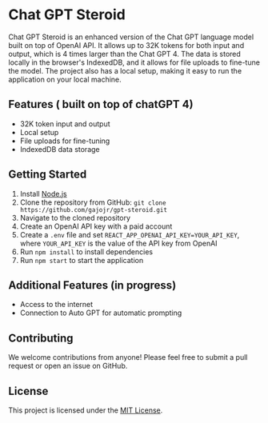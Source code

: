 # Chat GPT Steroid

Chat GPT Steroid is an enhanced version of the Chat GPT language model built on top of OpenAI API. It allows up to 32K tokens for both input and output, which is 4 times larger than the Chat GPT 4. The data is stored locally in the browser's IndexedDB, and it allows for file uploads to fine-tune the model. The project also has a local setup, making it easy to run the application on your local machine.

## Features ( built on top of chatGPT 4)

- 32K token input and output
- Local setup
- File uploads for fine-tuning
- IndexedDB data storage

## Getting Started

1.  Install [Node.js](https://nodejs.org/en/)
2.  Clone the repository from GitHub: `git clone https://github.com/gajojr/gpt-steroid.git`
3.  Navigate to the cloned repository
4.  Create an OpenAI API key with a paid account
5.  Create a `.env` file and set `REACT_APP_OPENAI_API_KEY=YOUR_API_KEY`, where `YOUR_API_KEY` is the value of the API key from OpenAI
6.  Run `npm install` to install dependencies
7.  Run `npm start` to start the application

## Additional Features (in progress)

- Access to the internet
- Connection to Auto GPT for automatic prompting

## Contributing

We welcome contributions from anyone! Please feel free to submit a pull request or open an issue on GitHub.

## License

This project is licensed under the [MIT License](https://github.com/gajojr/gpt-steroid/blob/main/LICENSE).
